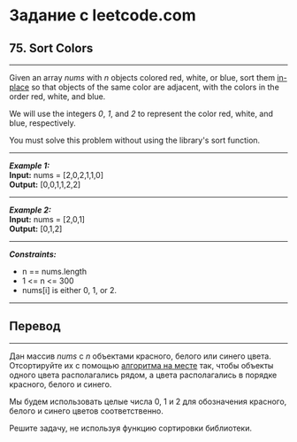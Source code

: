 # Задание с leetcode.com
## 75. Sort Colors

---

Given an array *nums* with *n* objects colored red, white, or blue, sort them [in-place](https://en.wikipedia.org/wiki/In-place_algorithm) so that objects of the same color are adjacent, with the colors in the order red, white, and blue.

We will use the integers *0*, *1*, and *2* to represent the color red, white, and blue, respectively.

You must solve this problem without using the library's sort function.

---

***Example 1:***</br>
**Input:** nums = [2,0,2,1,1,0]</br>
**Output:** [0,0,1,1,2,2]</br>

---

***Example 2:***</br>
**Input:** nums = [2,0,1]</br>
**Output:** [0,1,2]</br>

---

***Constraints:***</br>
- n == nums.length</br>
- 1 <= n <= 300</br>
- nums[i] is either 0, 1, or 2.</br>

---

## Перевод

---

Дан массив *nums* с *n* объектами красного, белого или синего цвета. Отсортируйте их с помощью [алгоритма на месте](https://translated.turbopages.org/proxy_u/en-ru.ru.071897a4-65ca7123-babf6d24-74722d776562/https/en.wikipedia.org/wiki/In-place_algorithm) так, чтобы объекты одного цвета располагались рядом, а цвета располагались в порядке красного, белого и синего.

Мы будем использовать целые числа 0, 1 и 2 для обозначения красного, белого и синего цветов соответственно.

Решите задачу, не используя функцию сортировки библиотеки.